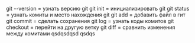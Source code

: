 git --version = узнать версию git
git init = инициализировать git
git status = узнать комиты и место нахождения git
git add = добавить файл в гит
git commit = сделать сохранения
git log = узнать коды комитов 
git checkout = перейти на другую ветку
git diff = сравнить изменения между комитами
qsdqsdqsd
qsdqs